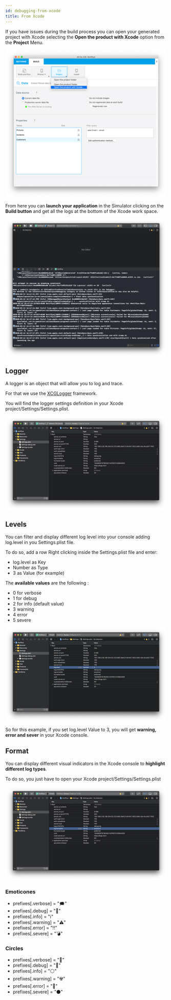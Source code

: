 ```yaml
---
id: debugging-from-xcode
title: From Xcode
---
```


If you have issues during the build process you can open your generated project with Xcode selecting the **Open the product with Xcode** option from the **Project** Menu. 

![Open the project with Xcode](../assets/en/open-project-Xcode.png)

From here you can **launch your application** in the Simulator clicking on the **Build button** and get all the logs at the bottom of the Xcode work space.

![Xcode logs](../assets/en/Xcode-logs.png)

## Logger

A logger is an object that will allow you to log and trace.

For that we use the [XCGLogger](https://github.com/DaveWoodCom/XCGLogger) framework.

You will find the logger settings definition in your Xcode project/Settings/Settings.plist.

![Xcode logs](../assets/en/settings-plist-xcode.png)


## Levels

You can filter and display different log level into your console adding log.level in you Settings.plist file.

To do so, add a row Right clicking inside the Settings.plist file and enter:
* log.level as Key
* Number as Type
* 3 as Value (for example)

The **available values** are the following :

* 0 for verbose
* 1 for debug
* 2 for info (default value)
* 3 warning
* 4 error
* 5 severe

![Log level](../assets/en/log-level.png)

So for this example, if you set log.level Value to 3, you will get **warning, error and sever** in your Xcode console.

## Format

You can display different visual indicators in the Xcode console to **highlight different log types**.

To do so, you just have to open your Xcode project/Settings/Settings.plist

![Log Format](../assets/en/log-format.png)

### Emoticones

 * prefixes[.verbose] = "🗯"
 * prefixes[.debug] = "🔹"
 * prefixes[.info] = "ℹ️"
 * prefixes[.warning] = "⚠️"
 * prefixes[.error] = "‼️"
 * prefixes[.severe] = "💣"

### Circles

* prefixes[.verbose] = "🔘"
* prefixes[.debug] = "🔵"
* prefixes[.info] = "⚪"
* prefixes[.warning] = "☢️"
* prefixes[.error] = "🔴"
* prefixes[.severe] = "⚫"


